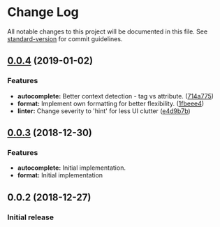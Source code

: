# Change Log

All notable changes to this project will be documented in this file. See [standard-version](https://github.com/conventional-changelog/standard-version) for commit guidelines.

<a name="0.0.4"></a>
## [0.0.4](https://github.com/rogalmic/vscode-xml-complete/compare/v0.0.3...v0.0.4) (2019-01-02)


### Features

* **autocomplete:**  Better context detection - tag vs attribute. ([714a775](https://github.com/rogalmic/vscode-xml-complete/commit/714a775))
* **format:** Implement own formatting for better flexibility. ([1fbeee4](https://github.com/rogalmic/vscode-xml-complete/commit/1fbeee4))
* **linter:** Change severity to 'hint' for less UI clutter ([e4d9b7b](https://github.com/rogalmic/vscode-xml-complete/commit/e4d9b7b))



<a name="0.0.3"></a>
## [0.0.3](https://github.com/rogalmic/vscode-xml-complete/compare/v0.0.2...v0.0.3) (2018-12-30)


### Features

* **autocomplete:**  Initial implementation.
* **format:**  Initial implementation



<a name="0.0.2"></a>
## 0.0.2 (2018-12-27)

### Initial release